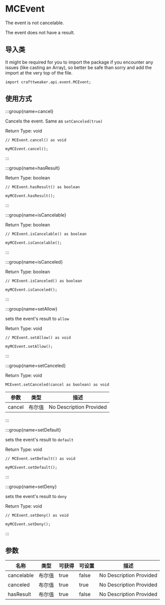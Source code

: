 # MCEvent

The event is not cancelable.

The event does not have a result.

## 导入类

It might be required for you to import the package if you encounter any issues (like casting an Array), so better be safe than sorry and add the import at the very top of the file.
```zenscript
import crafttweaker.api.event.MCEvent;
```


## 使用方式

:::group{name=cancel}

Cancels the event. Same as `setCanceled(true)`

Return Type: void

```zenscript
// MCEvent.cancel() as void

myMCEvent.cancel();
```

:::

:::group{name=hasResult}

Return Type: boolean

```zenscript
// MCEvent.hasResult() as boolean

myMCEvent.hasResult();
```

:::

:::group{name=isCancelable}

Return Type: boolean

```zenscript
// MCEvent.isCancelable() as boolean

myMCEvent.isCancelable();
```

:::

:::group{name=isCanceled}

Return Type: boolean

```zenscript
// MCEvent.isCanceled() as boolean

myMCEvent.isCanceled();
```

:::

:::group{name=setAllow}

sets the event's result to `allow`

Return Type: void

```zenscript
// MCEvent.setAllow() as void

myMCEvent.setAllow();
```

:::

:::group{name=setCanceled}

Return Type: void

```zenscript
MCEvent.setCanceled(cancel as boolean) as void
```

| 参数     | 类型  | 描述                      |
| ------ | --- | ----------------------- |
| cancel | 布尔值 | No Description Provided |


:::

:::group{name=setDefault}

sets the event's result to `default`

Return Type: void

```zenscript
// MCEvent.setDefault() as void

myMCEvent.setDefault();
```

:::

:::group{name=setDeny}

sets the event's result to `deny`

Return Type: void

```zenscript
// MCEvent.setDeny() as void

myMCEvent.setDeny();
```

:::


## 参数

| 名称         | 类型  | 可获得  | 可设置   | 描述                      |
| ---------- | --- | ---- | ----- | ----------------------- |
| cancelable | 布尔值 | true | false | No Description Provided |
| canceled   | 布尔值 | true | true  | No Description Provided |
| hasResult  | 布尔值 | true | false | No Description Provided |

